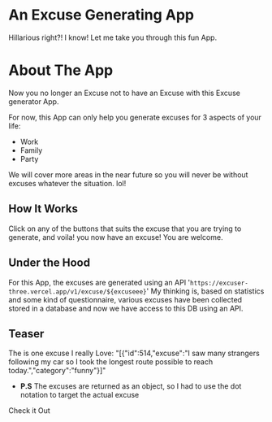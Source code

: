 # An Excuse Generating App
Hillarious right?! I know! Let me take you through this fun App.

# About The App
Now you no longer an Excuse not to have an Excuse with this Excuse generator App.

For now, this App can only help you generate excuses for 3 aspects of your life:
- Work
- Family
- Party

We will cover more areas in the near future so you will never be without excuses whatever the situation. lol!

## How It Works
Click on any of the buttons that suits the excuse that you are trying to generate, and voila! you now have an excuse! You are welcome.

## Under the Hood
For this App, the excuses are generated using an API '`https://excuser-three.vercel.app/v1/excuse/${excuseee}`'
My thinking is, based on statistics and some kind of questionnaire, various excuses have been collected stored in a database and now we have access to this DB using an API.

## Teaser
The is one excuse I really Love:
"[{"id":514,"excuse":"I saw many strangers following my car so I took the longest route possible to reach today.","category":"funny"}]"

- **P.S**
The excuses are returned as an object, so I had to use the dot notation to target the actual excuse

Check it Out